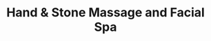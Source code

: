 ---
title: "Hand & Stone Massage and Facial Spa"
url: /naperville/hand-and-stone-massage-and-facial-spa/
shop: massage
---